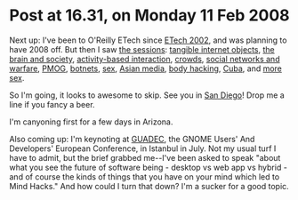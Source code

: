 # Post at 16.31, on Monday 11 Feb 2008

Next up: I've been to O'Reilly ETech since [ETech
2002](http://conferences.oreillynet.com/etcon2002/ "Previously called P2P. The
bags had the new logo overprinted on last year's P2P one."), and was planning
to have 2008 off. But then I saw [the
sessions](http://en.oreilly.com/et2008/public/schedule/topic/General "ETech
2008 general sessions."): [tangible internet
objects](http://en.oreilly.com/et2008/public/schedule/detail/1339 "The PC-free
Internet, David Rose (Ambient Devices)"), [the brain and
society](http://en.oreilly.com/et2008/public/schedule/detail/1551 "Use Your
Head: The Future of Mind Hacks, panel."), [activity-based
interaction](http://en.oreilly.com/et2008/public/schedule/detail/1487 "Users,
Socializers, and Producers: How Internet Technologies are Changing Our View of
Ourselves, Elizabeth Churchill (Yahoo! Research)"),
[crowds](http://en.oreilly.com/et2008/public/schedule/detail/1462 "Modeling
Crowd Behavior, Paul Torrens (Arizona State University)"), [social networks
and warfare](http://en.oreilly.com/et2008/public/schedule/detail/1638 "How
Technology Almost Lost the War: In Iraq, the Critical Networks Are Social—Not
Electronic, Noah Shachtman (Wired Magazine)"),
[PMOG](http://en.oreilly.com/et2008/public/schedule/detail/1617 "Projecting
Surveillance Entertainment, Merci Victoria Grace (GameLayers), Justin Hall
(GameLayers)"),
[botnets](http://en.oreilly.com/et2008/public/schedule/detail/2479 "Botnets:
Current State of the Net, Michael J. Staggs (FireEye, Inc.)"),
[sex](http://en.oreilly.com/et2008/public/schedule/detail/1598 "Sexual
Identity Online, Violet Blue (Violet Blue)"), [Asian
media](http://en.oreilly.com/et2008/public/schedule/detail/2185 "Futuretainment: The Asian Media Revolution, Mike Walsh (Tomorrow)"), [body
hacking](http://en.oreilly.com/et2008/public/schedule/detail/1441 "I Sing the
Body Electric: How Our Bodies Are Changing Society, and Vice Versa, Quinn
Norton"), [Cuba](http://en.oreilly.com/et2008/public/schedule/detail/1615 "Of
Necessity and Humanity: What Cuba Can Teach Us About Ourselves and Our Own
Technology, Gwendolyn Floyd (REGIONAL), Joshua Kauffman (REGIONAL)"), and
[more sex](http://en.oreilly.com/et2008/public/schedule/detail/1366 "Really,
Really, Really Intimate Interfaces, Kyle Machulis (Nonpolynomial Labs)").

So I'm going, it looks to awesome to skip. See you in [San
Diego](http://wikitravel.org/en/San_Diego "WikiTravel page as I can't link to
dopplr.com unless you're also a member.")! Drop me a line if you fancy a beer.

I'm canyoning first for a few days in Arizona.

Also coming up: I'm keynoting at [GUADEC](http://www.guadec.org/ "This is
still the 2007 site, but that's change."), the GNOME Users' And Developers'
European Conference, in Istanbul in July. Not my usual turf I have to admit,
but the brief grabbed me--I've been asked to speak "about what you see the
future of software being - desktop vs web app vs hybrid - and of course the
kinds of things that you have on your mind which led to Mind Hacks." And how
could I turn that down? I'm a sucker for a good topic.
